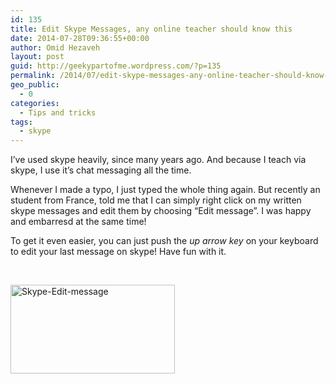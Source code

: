 ```yaml
---
id: 135
title: Edit Skype Messages, any online teacher should know this
date: 2014-07-28T09:36:55+00:00
author: Omid Hezaveh
layout: post
guid: http://geekypartofme.wordpress.com/?p=135
permalink: /2014/07/edit-skype-messages-any-online-teacher-should-know-this/
geo_public:
  - 0
categories:
  - Tips and tricks
tags:
  - skype
---
```

I&#8217;ve used skype heavily, since many years ago. And because I teach via skype, I use it&#8217;s chat messaging all the time.

Whenever I made a typo, I just typed the whole thing again. But recently an student from France, told me that I can simply right click on my written skype messages and edit them by choosing &#8220;Edit message&#8221;. I was happy and embarresd at the same time!

To get it even easier, you can just push the _up arrow key_ on your keyboard to edit your last message on skype! Have fun with it.

&nbsp;

<img class="aligncenter size-full wp-image-136" src="http://geekypartofme.files.wordpress.com/2014/07/skype-edit-message-e1406529384445.png" alt="Skype-Edit-message" width="263" height="142" />

&nbsp;

&nbsp;